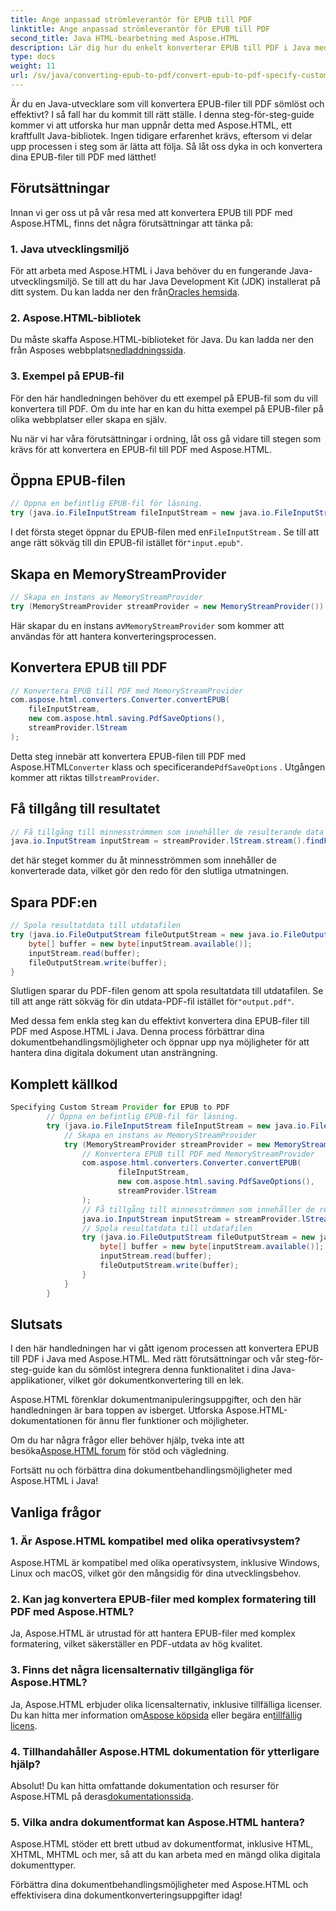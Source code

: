 ```yaml
---
title: Ange anpassad strömleverantör för EPUB till PDF
linktitle: Ange anpassad strömleverantör för EPUB till PDF
second_title: Java HTML-bearbetning med Aspose.HTML
description: Lär dig hur du enkelt konverterar EPUB till PDF i Java med Aspose.HTML, vilket förbättrar dina dokumentbearbetningsmöjligheter.
type: docs
weight: 11
url: /sv/java/converting-epub-to-pdf/convert-epub-to-pdf-specify-custom-stream-provider/
---
```


Är du en Java-utvecklare som vill konvertera EPUB-filer till PDF sömlöst och effektivt? I så fall har du kommit till rätt ställe. I denna steg-för-steg-guide kommer vi att utforska hur man uppnår detta med Aspose.HTML, ett kraftfullt Java-bibliotek. Ingen tidigare erfarenhet krävs, eftersom vi delar upp processen i steg som är lätta att följa. Så låt oss dyka in och konvertera dina EPUB-filer till PDF med lätthet!

## Förutsättningar

Innan vi ger oss ut på vår resa med att konvertera EPUB till PDF med Aspose.HTML, finns det några förutsättningar att tänka på:

### 1. Java utvecklingsmiljö

 För att arbeta med Aspose.HTML i Java behöver du en fungerande Java-utvecklingsmiljö. Se till att du har Java Development Kit (JDK) installerat på ditt system. Du kan ladda ner den från[Oracles hemsida](https://www.oracle.com/java/technologies/javase-downloads.html).

### 2. Aspose.HTML-bibliotek

 Du måste skaffa Aspose.HTML-biblioteket för Java. Du kan ladda ner den från Asposes webbplats[nedladdningssida](https://releases.aspose.com/html/java/).

### 3. Exempel på EPUB-fil

För den här handledningen behöver du ett exempel på EPUB-fil som du vill konvertera till PDF. Om du inte har en kan du hitta exempel på EPUB-filer på olika webbplatser eller skapa en själv.

Nu när vi har våra förutsättningar i ordning, låt oss gå vidare till stegen som krävs för att konvertera en EPUB-fil till PDF med Aspose.HTML.

## Öppna EPUB-filen

```java
// Öppna en befintlig EPUB-fil för läsning.
try (java.io.FileInputStream fileInputStream = new java.io.FileInputStream(Resources.input("input.epub"))) {
```

 I det första steget öppnar du EPUB-filen med en`FileInputStream` . Se till att ange rätt sökväg till din EPUB-fil istället för`"input.epub"`.

## Skapa en MemoryStreamProvider

```java
// Skapa en instans av MemoryStreamProvider
try (MemoryStreamProvider streamProvider = new MemoryStreamProvider()) {
```

 Här skapar du en instans av`MemoryStreamProvider` som kommer att användas för att hantera konverteringsprocessen.

## Konvertera EPUB till PDF

```java
// Konvertera EPUB till PDF med MemoryStreamProvider
com.aspose.html.converters.Converter.convertEPUB(
    fileInputStream,
    new com.aspose.html.saving.PdfSaveOptions(),
    streamProvider.lStream
);
```

 Detta steg innebär att konvertera EPUB-filen till PDF med Aspose.HTML`Converter` klass och specificerande`PdfSaveOptions` . Utgången kommer att riktas till`streamProvider`.

## Få tillgång till resultatet

```java
// Få tillgång till minnesströmmen som innehåller de resulterande data
java.io.InputStream inputStream = streamProvider.lStream.stream().findFirst().get();
```

det här steget kommer du åt minnesströmmen som innehåller de konverterade data, vilket gör den redo för den slutliga utmatningen.

## Spara PDF:en

```java
// Spola resultatdata till utdatafilen
try (java.io.FileOutputStream fileOutputStream = new java.io.FileOutputStream(Resources.output("output.pdf"))) {
    byte[] buffer = new byte[inputStream.available()];
    inputStream.read(buffer);
    fileOutputStream.write(buffer);
}
```

 Slutligen sparar du PDF-filen genom att spola resultatdata till utdatafilen. Se till att ange rätt sökväg för din utdata-PDF-fil istället för`"output.pdf"`.

Med dessa fem enkla steg kan du effektivt konvertera dina EPUB-filer till PDF med Aspose.HTML i Java. Denna process förbättrar dina dokumentbehandlingsmöjligheter och öppnar upp nya möjligheter för att hantera dina digitala dokument utan ansträngning.

## Komplett källkod
```java
Specifying Custom Stream Provider for EPUB to PDF
        // Öppna en befintlig EPUB-fil för läsning.
        try (java.io.FileInputStream fileInputStream = new java.io.FileInputStream(Resources.input("input.epub"))) {
            // Skapa en instans av MemoryStreamProvider
            try (MemoryStreamProvider streamProvider = new MemoryStreamProvider()) {
                // Konvertera EPUB till PDF med MemoryStreamProvider
                com.aspose.html.converters.Converter.convertEPUB(
                        fileInputStream,
                        new com.aspose.html.saving.PdfSaveOptions(),
                        streamProvider.lStream
                );
                // Få tillgång till minnesströmmen som innehåller de resulterande data
                java.io.InputStream inputStream = streamProvider.lStream.stream().findFirst().get();
                // Spola resultatdata till utdatafilen
                try (java.io.FileOutputStream fileOutputStream = new java.io.FileOutputStream(Resources.output("output.pdf"))) {
                    byte[] buffer = new byte[inputStream.available()];
                    inputStream.read(buffer);
                    fileOutputStream.write(buffer);
                }
            }
        }
```

## Slutsats

I den här handledningen har vi gått igenom processen att konvertera EPUB till PDF i Java med Aspose.HTML. Med rätt förutsättningar och vår steg-för-steg-guide kan du sömlöst integrera denna funktionalitet i dina Java-applikationer, vilket gör dokumentkonvertering till en lek.

Aspose.HTML förenklar dokumentmanipuleringsuppgifter, och den här handledningen är bara toppen av isberget. Utforska Aspose.HTML-dokumentationen för ännu fler funktioner och möjligheter.

 Om du har några frågor eller behöver hjälp, tveka inte att besöka[Aspose.HTML forum](https://forum.aspose.com/) för stöd och vägledning.

Fortsätt nu och förbättra dina dokumentbehandlingsmöjligheter med Aspose.HTML i Java!

## Vanliga frågor

### 1. Är Aspose.HTML kompatibel med olika operativsystem?

Aspose.HTML är kompatibel med olika operativsystem, inklusive Windows, Linux och macOS, vilket gör den mångsidig för dina utvecklingsbehov.

### 2. Kan jag konvertera EPUB-filer med komplex formatering till PDF med Aspose.HTML?

Ja, Aspose.HTML är utrustad för att hantera EPUB-filer med komplex formatering, vilket säkerställer en PDF-utdata av hög kvalitet.

### 3. Finns det några licensalternativ tillgängliga för Aspose.HTML?

 Ja, Aspose.HTML erbjuder olika licensalternativ, inklusive tillfälliga licenser. Du kan hitta mer information om[Aspose köpsida](https://purchase.aspose.com/buy) eller begära en[tillfällig licens](https://purchase.aspose.com/temporary-license/).

### 4. Tillhandahåller Aspose.HTML dokumentation för ytterligare hjälp?

 Absolut! Du kan hitta omfattande dokumentation och resurser för Aspose.HTML på deras[dokumentationssida](https://reference.aspose.com/html/java/).

### 5. Vilka andra dokumentformat kan Aspose.HTML hantera?

Aspose.HTML stöder ett brett utbud av dokumentformat, inklusive HTML, XHTML, MHTML och mer, så att du kan arbeta med en mängd olika digitala dokumenttyper.

Förbättra dina dokumentbehandlingsmöjligheter med Aspose.HTML och effektivisera dina dokumentkonverteringsuppgifter idag!
